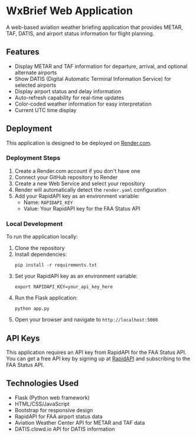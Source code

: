 # WxBrief Web Application

A web-based aviation weather briefing application that provides METAR, TAF, DATIS, and airport status information for flight planning.

## Features

- Display METAR and TAF information for departure, arrival, and optional alternate airports
- Show DATIS (Digital Automatic Terminal Information Service) for selected airports
- Display airport status and delay information
- Auto-refresh capability for real-time updates
- Color-coded weather information for easy interpretation
- Current UTC time display

## Deployment

This application is designed to be deployed on [Render.com](https://render.com).

### Deployment Steps

1. Create a Render.com account if you don't have one
2. Connect your GitHub repository to Render
3. Create a new Web Service and select your repository
4. Render will automatically detect the `render.yaml` configuration
5. Add your RapidAPI key as an environment variable:
   - Name: `RAPIDAPI_KEY`
   - Value: Your RapidAPI key for the FAA Status API

### Local Development

To run the application locally:

1. Clone the repository
2. Install dependencies:
   ```
   pip install -r requirements.txt
   ```
3. Set your RapidAPI key as an environment variable:
   ```
   export RAPIDAPI_KEY=your_api_key_here
   ```
4. Run the Flask application:
   ```
   python app.py
   ```
5. Open your browser and navigate to `http://localhost:5000`

## API Keys

This application requires an API key from RapidAPI for the FAA Status API. You can get a free API key by signing up at [RapidAPI](https://rapidapi.com/Active-api/api/faa-status/) and subscribing to the FAA Status API.

## Technologies Used

- Flask (Python web framework)
- HTML/CSS/JavaScript
- Bootstrap for responsive design
- RapidAPI for FAA airport status data
- Aviation Weather Center API for METAR and TAF data
- DATIS.clowd.io API for DATIS information